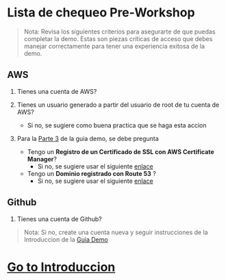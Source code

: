 # Lista de chequeo Pre-Workshop 
> Nota: Revisa los siguientes criterios para asegurarte de que puedas completar la demo. Estas son piezas críticas de acceso que debes manejar correctamente para tener una experiencia exitosa de la demo.

## AWS
1. Tienes una cuenta de AWS?

2. Tienes un usuario generado a partir del usuario de root de tu cuenta de AWS?
    - Si no, se sugiere como buena practica que se haga esta accion

3. Para la [Parte 3](https://docs.google.com/document/d/1Z1-JeTC9gg58TH4lwZOdo67CkA6W0z8fDMJapOrs8Tg/edit?usp=sharing) de la guia demo, se debe pregunta
    - Tengo un **Registro de un Certificado de SSL con AWS Certificate Manager**?
        - Si no, se sugiere usar el siguiente [enlace](https://www.youtube.com/watch?v=_lSf4-Ff1Qo&ab_channel=AOSNote)
    - Tengo un **Dominio registrado con Route 53** ?
        - Si no, se sugiere usar el siguiente [enlace](https://aws.amazon.com/getting-started/hands-on/get-a-domain/)   


## Github
1. Tienes una cuenta de Github?
> Nota: Si no, create una cuenta nueva y seguir instrucciones de la Introduccion de la [Guia Demo](https://docs.google.com/document/d/1Z1-JeTC9gg58TH4lwZOdo67CkA6W0z8fDMJapOrs8Tg/edit?usp=sharing)

# [Go to Introduccion](../../README.md)
